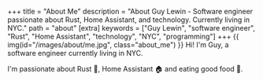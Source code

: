 +++
title = "About Me"
description = "About Guy Lewin - Software engineer passionate about Rust, Home Assistant, and technology. Currently living in NYC."
path = "about"
[extra]
keywords = ["Guy Lewin", "software engineer", "Rust", "Home Assistant", "technology", "NYC", "programming"]
+++
{{ img(id="/images/about/me.jpg", class="about_me") }}
Hi! I'm Guy, a software engineer currently living in NYC.

I'm passionate about Rust 🦀, Home Assistant 🏠️ and eating good food 🥩.